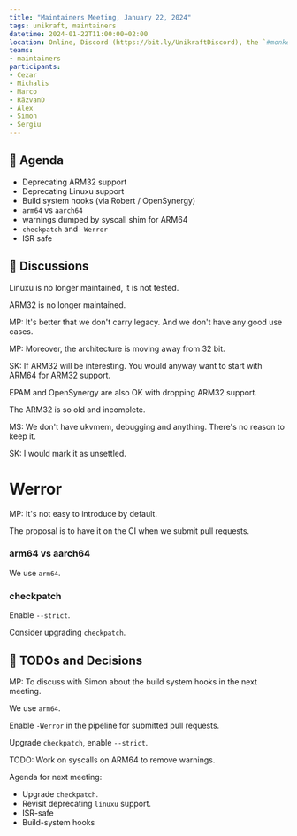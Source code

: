 ```yaml
---
title: "Maintainers Meeting, January 22, 2024"
tags: unikraft, maintainers
datetime: 2024-01-22T11:00:00+02:00
location: Online, Discord (https://bit.ly/UnikraftDiscord), the `#monkey-business` voice channel
teams:
- maintainers
participants:
- Cezar
- Michalis
- Marco
- RăzvanD
- Alex
- Simon
- Sergiu
---
```


## :dart: Agenda

* Deprecating ARM32 support
* Deprecating Linuxu support
* Build system hooks (via Robert / OpenSynergy)
* `arm64` vs `aarch64`
* warnings dumped by syscall shim for ARM64
* `checkpatch` and `-Werror`
* ISR safe

## :closed_book: Discussions

Linuxu is no longer maintained, it is not tested.

ARM32 is no longer maintained.

MP: It's better that we don't carry legacy.
And we don't have any good use cases.

MP: Moreover, the architecture is moving away from 32 bit.

SK: If ARM32 will be interesting.
You would anyway want to start with ARM64 for ARM32 support.

EPAM and OpenSynergy are also OK with dropping ARM32 support.

The ARM32 is so old and incomplete.

MS: We don't have ukvmem, debugging and anything.
There's no reason to keep it.

SK: I would mark it as unsettled.

# Werror

MP: It's not easy to introduce by default.

The proposal is to have it on the CI when we submit pull requests.

### arm64 vs aarch64

We use `arm64`.

### checkpatch

Enable `--strict`.

Consider upgrading `checkpatch`.

## :wrench: TODOs and Decisions

MP: To discuss with Simon about the build system hooks in the next meeting.

We use `arm64`.

Enable `-Werror` in the pipeline for submitted pull requests.

Upgrade `checkpatch`, enable `--strict`.

TODO: Work on syscalls on ARM64 to remove warnings.

Agenda for next meeting:

* Upgrade `checkpatch`.
* Revisit deprecating `linuxu` support.
* ISR-safe
* Build-system hooks
